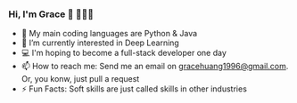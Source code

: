 ### Hi, I'm Grace :wave: 👩🏻‍💻


- 🔭 My main coding languages are Python & Java
- 🌱 I’m currently interested in Deep Learning
- 💻 I'm hoping to become a full-stack developer one day
- 📫 How to reach me: Send me an email on gracehuang1996@gmail.com. Or, you konw, just pull a request
- ⚡  Fun Facts: Soft skills are just called skills in other industries
